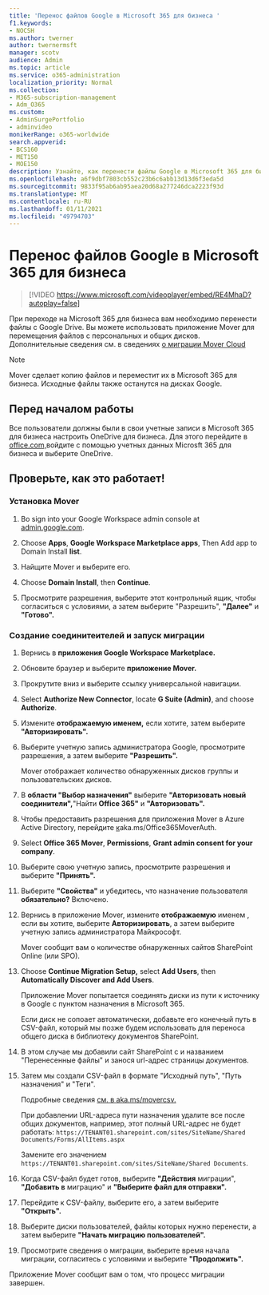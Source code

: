 ```yaml
---
title: 'Перенос файлов Google в Microsoft 365 для бизнеса '
f1.keywords:
- NOCSH
ms.author: twerner
author: twernermsft
manager: scotv
audience: Admin
ms.topic: article
ms.service: o365-administration
localization_priority: Normal
ms.collection:
- M365-subscription-management
- Adm_O365
ms.custom:
- AdminSurgePortfolio
- adminvideo
monikerRange: o365-worldwide
search.appverid:
- BCS160
- MET150
- MOE150
description: Узнайте, как перенести файлы Google в Microsoft 365 для бизнеса с помощью Mover.
ms.openlocfilehash: a6f9dbf7803cb552c23b6c6abb13d13d6f3eda5d
ms.sourcegitcommit: 9833f95ab6ab95aea20d68a277246dca2223f93d
ms.translationtype: MT
ms.contentlocale: ru-RU
ms.lasthandoff: 01/11/2021
ms.locfileid: "49794703"
---
```

# <a name="migrate-google-files-to-microsoft-365-for-business"></a>Перенос файлов Google в Microsoft 365 для бизнеса 

> [!VIDEO https://www.microsoft.com/videoplayer/embed/RE4MhaD?autoplay=false]

При переходе на Microsoft 365 для бизнеса вам необходимо перенести файлы с Google Drive. Вы можете использовать приложение Mover для перемещения файлов с персональных и общих дисков. Дополнительные сведения см. в сведениях [о миграции Mover Cloud](https://docs.microsoft.com/sharepointmigration/mover-plan-migration)

> [!NOTE]
> Mover сделает копию файлов и переместит их в Microsoft 365 для бизнеса. Исходные файлы также останутся на дисках Google.

## <a name="before-you-start"></a>Перед началом работы

Все пользователи должны были в свои учетные записи в Microsoft 365 для бизнеса настроить OneDrive для бизнеса. Для этого перейдите в [office.com,](https://office.com)войдите с помощью учетных данных Microsft 365 для бизнеса и выберите OneDrive.

## <a name="try-it"></a>Проверьте, как это работает!

### <a name="install-mover"></a>Установка Mover

1. Во sign into your Google Workspace admin console at [admin.google.com](https://admin.google.com).

1. Choose **Apps**, **Google Workspace Marketplace apps**, Then Add app to Domain Install **list**.

1. Найщите Mover и выберите его.

1. Choose **Domain Install**, then **Continue**.

1. Просмотрите разрешения, выберите этот контрольный ящик, чтобы согласиться с условиями, а затем выберите "Разрешить", **"Далее"** и **"Готово".**

### <a name="create-connectors-and-run-the-migration"></a>Создание соединитеителей и запуск миграции

1. Вернись в **приложения Google Workspace Marketplace.**
1. Обновите браузер и выберите **приложение Mover.**
1. Прокрутите вниз и выберите ссылку универсальной навигации.
1. Select **Authorize New Connector**, locate **G Suite (Admin)**, and choose **Authorize**.
1. Измените **отображаемую именем,** если хотите, затем выберите **"Авторизировать".**
1. Выберите учетную запись администратора Google, просмотрите разрешения, а затем выберите **"Разрешить".**

    Mover отображает количество обнаруженных дисков группы и пользовательских дисков. 

1. В **области "Выбор назначения"** выберите **"Авторизовать новый соединители",**"Найти **Office 365"** и **"Авторизовать".**
1. Чтобы предоставить разрешения для приложения Mover в Azure Active Directory, перейдите [к](https://aka.ms/Office365MoverAuth)aka.ms/Office365MoverAuth.
1. Select **Office 365 Mover**, **Permissions**, **Grant admin consent for your company**.
1. Выберите свою учетную запись, просмотрите разрешения и выберите **"Принять".**
1. Выберите **"Свойства"** и убедитесь, что назначение пользователя **обязательно?** Включено.
1. Вернись в приложение Mover, измените **отображаемую** именем , если вы хотите, выберите **Авторизировать**, а затем выберите учетную запись администратора Майкрософт.

    Mover сообщит вам о количестве обнаруженных сайтов SharePoint Online (или SPO).
1. Choose **Continue Migration Setup,** select **Add Users**, then **Automatically Discover and Add Users**.

    Приложение Mover попытается соединять диски из пути к источнику в Google с пунктом назначения в Microsoft 365. 

    Если диск не сопоает автоматически, добавьте его конечный путь в CSV-файл, который мы позже будем использовать для переноса общего диска в библиотеку документов SharePoint. 

1. В этом случае мы добавили сайт SharePoint с и названием "Перенесенные файлы" и занося url-адрес страницы документов. 
1. Затем мы создали CSV-файл в формате "Исходный путь", "Путь назначения" и "Теги". 

    Подробные сведения [см. в aka.ms/movercsv.](https://docs.microsoft.com/sharepointmigration/mover-create-migration-csv)

    При добавлении URL-адреса пути назначения удалите все после общих документов, например, этот полный URL-адрес не будет работать: `https://TENANT01.sharepoint.com/sites/SiteName/Shared Documents/Forms/AllItems.aspx`

    Замените его значением `https://TENANT01.sharepoint.com/sites/SiteName/Shared Documents`.

1. Когда CSV-файл будет готов, выберите **"Действия** миграции", **"Добавить в** миграцию" и **"Выберите файл для отправки".**
1. Перейдите к CSV-файлу, выберите его, а затем выберите **"Открыть".**
1. Выберите диски пользователей, файлы которых нужно перенести, а затем выберите **"Начать миграцию пользователей".**
1. Просмотрите сведения о миграции, выберите время начала миграции, согласитесь с условиями и выберите **"Продолжить".**

Приложение Mover сообщит вам о том, что процесс миграции завершен.